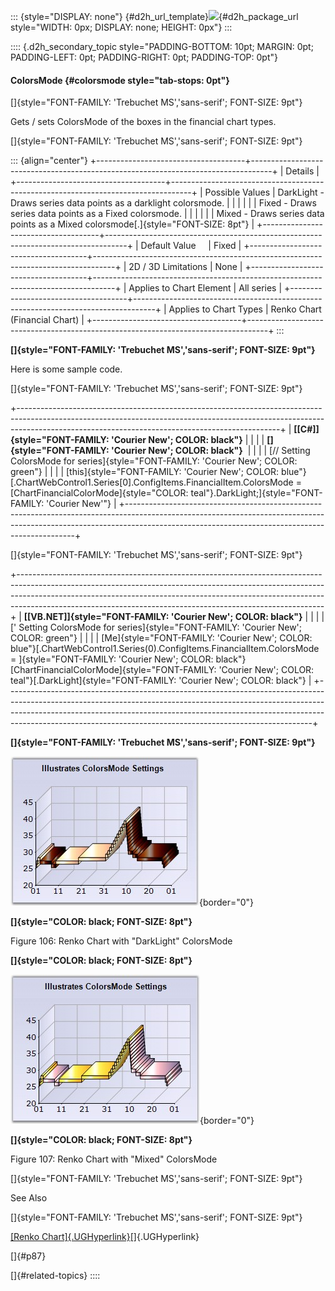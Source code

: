 ::: {style="DISPLAY: none"}
[](ms-xhelp:///?Id=d2h_url_template){#d2h_url_template}![](!package_url!){#d2h_package_url style="WIDTH: 0px; DISPLAY: none; HEIGHT: 0px"}
:::

:::: {.d2h_secondary_topic style="PADDING-BOTTOM: 10pt; MARGIN: 0pt; PADDING-LEFT: 0pt; PADDING-RIGHT: 0pt; PADDING-TOP: 0pt"}
#### ColorsMode {#colorsmode style="tab-stops: 0pt"}

[]{style="FONT-FAMILY: 'Trebuchet MS','sans-serif'; FONT-SIZE: 9pt"} 

Gets / sets ColorsMode of the boxes in the financial chart types.

[]{style="FONT-FAMILY: 'Trebuchet MS','sans-serif'; FONT-SIZE: 9pt"} 

::: {align="center"}
+-------------------------------------+-----------------------------------------------------------------------------------+
| Details                                                                                                                 |
+-------------------------------------+-----------------------------------------------------------------------------------+
| Possible Values                     | DarkLight -Draws series data points as a darklight colorsmode.                    |
|                                     |                                                                                   |
|                                     | Fixed - Draws series data points as a Fixed colorsmode.                           |
|                                     |                                                                                   |
|                                     | Mixed - Draws series data points as a Mixed colorsmode[.]{style="FONT-SIZE: 8pt"} |
+-------------------------------------+-----------------------------------------------------------------------------------+
| Default Value                       | Fixed                                                                             |
+-------------------------------------+-----------------------------------------------------------------------------------+
| 2D / 3D Limitations                 | None                                                                              |
+-------------------------------------+-----------------------------------------------------------------------------------+
| Applies to Chart Element            | All series                                                                        |
+-------------------------------------+-----------------------------------------------------------------------------------+
| Applies to Chart Types              | Renko Chart (Financial Chart)                                                     |
+-------------------------------------+-----------------------------------------------------------------------------------+
:::

**[]{style="FONT-FAMILY: 'Trebuchet MS','sans-serif'; FONT-SIZE: 9pt"}** 

Here is some sample code.

[]{style="FONT-FAMILY: 'Trebuchet MS','sans-serif'; FONT-SIZE: 9pt"} 

+-----------------------------------------------------------------------------------------------------------------------------------------------------------------------------------------------------------------------------+
| **[\[C#\]]{style="FONT-FAMILY: 'Courier New'; COLOR: black"}**                                                                                                                                                              |
|                                                                                                                                                                                                                             |
| **[]{style="FONT-FAMILY: 'Courier New'; COLOR: black"}**                                                                                                                                                                    |
|                                                                                                                                                                                                                             |
| [// Setting ColorsMode for series]{style="FONT-FAMILY: 'Courier New'; COLOR: green"}                                                                                                                                        |
|                                                                                                                                                                                                                             |
| [this]{style="FONT-FAMILY: 'Courier New'; COLOR: blue"}[.ChartWebControl1.Series\[0\].ConfigItems.FinancialItem.ColorsMode = [ChartFinancialColorMode]{style="COLOR: teal"}.DarkLight;]{style="FONT-FAMILY: 'Courier New'"} |
+-----------------------------------------------------------------------------------------------------------------------------------------------------------------------------------------------------------------------------+

[]{style="FONT-FAMILY: 'Trebuchet MS','sans-serif'; FONT-SIZE: 9pt"} 

+----------------------------------------------------------------------------------------------------------------------------------------------------------------------------------------------------------------------------------------------------------------------------------------------------------------------+
| **[\[VB.NET\]]{style="FONT-FAMILY: 'Courier New'; COLOR: black"}**                                                                                                                                                                                                                                                   |
|                                                                                                                                                                                                                                                                                                                      |
| [\' Setting ColorsMode for series]{style="FONT-FAMILY: 'Courier New'; COLOR: green"}                                                                                                                                                                                                                                 |
|                                                                                                                                                                                                                                                                                                                      |
| [Me]{style="FONT-FAMILY: 'Courier New'; COLOR: blue"}[.ChartWebControl1.Series(0).ConfigItems.FinancialItem.ColorsMode = ]{style="FONT-FAMILY: 'Courier New'; COLOR: black"}[ChartFinancialColorMode]{style="FONT-FAMILY: 'Courier New'; COLOR: teal"}[.DarkLight]{style="FONT-FAMILY: 'Courier New'; COLOR: black"} |
+----------------------------------------------------------------------------------------------------------------------------------------------------------------------------------------------------------------------------------------------------------------------------------------------------------------------+

**[]{style="FONT-FAMILY: 'Trebuchet MS','sans-serif'; FONT-SIZE: 9pt"}** 

![](ImagesExt/image64_111.jpg){border="0"}

**[]{style="COLOR: black; FONT-SIZE: 8pt"}** 

Figure 106: Renko Chart with \"DarkLight\" ColorsMode

**[]{style="COLOR: black; FONT-SIZE: 8pt"}** 

![](ImagesExt/image64_112.jpg){border="0"}

**[]{style="COLOR: black; FONT-SIZE: 8pt"}** 

Figure 107: Renko Chart with \"Mixed\" ColorsMode

[]{style="FONT-FAMILY: 'Trebuchet MS','sans-serif'; FONT-SIZE: 9pt"} 

See Also

[]{style="FONT-FAMILY: 'Trebuchet MS','sans-serif'; FONT-SIZE: 9pt"} 

[[Renko Chart]{.UGHyperlink}](ms-xhelp:///?Id=f6d7bb1e-6e5a-4165-9dda-eab8aceb7e4d)[]{.UGHyperlink}

[]{#p87} 

[]{#related-topics}
::::
